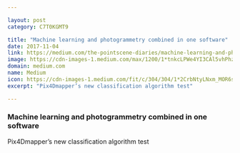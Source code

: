 ```yaml
---

layout: post
category: C7T0KGMT9

title: "Machine learning and photogrammetry combined in one software"
date: 2017-11-04
link: https://medium.com/the-pointscene-diaries/machine-learning-and-photogrammetry-combined-in-one-software-baf2167b8f98?source=rss------machine_learning-5
image: https://cdn-images-1.medium.com/max/1200/1*tnkcLPWe4YI3CAl5vhPhzg.jpeg
domain: medium.com
name: Medium
icon: https://cdn-images-1.medium.com/fit/c/304/304/1*2CrbNtyLNxm_MOR6sKxprA.png
excerpt: "Pix4Dmapper’s new classification algorithm test"

---
```


### Machine learning and photogrammetry combined in one software

Pix4Dmapper’s new classification algorithm test
